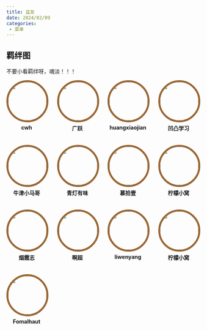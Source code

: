 ```yaml
---
title: 盆友
date: 2024/02/09
categories:
 - 菜单
---
```


## 羁绊图

不要小看羁绊呀，魂淡！！！

<div class="grid-container" style="display: flex; flex-wrap: wrap; justify-content: space-between;">
    <!-- 第一行 -->
    <div class="grid-row" style="display: flex; flex-wrap: wrap; width: 100%; justify-content: space-between;">
         <div class="grid-item" style="width: calc(25% - 20px); margin-bottom: 20px; text-align: center;">
            <div style="width: 100px; height: 100px; border-radius: 50%; overflow: hidden; margin: 0 auto;border: 5px solid #996633; display: inline-block;">
                <img src="https://cwh6-bucket.oss-cn-shanghai.aliyuncs.com/bk/xhs.png" alt=""
                    style="width: 100%; height: 100%; object-fit: cover;">
            </div>
            <a href="http://cwh6.gitee.io/bk/"
                style="display: block; text-align: center; text-decoration: none;">
                <p style="margin-top: 5px; font-weight: bold; white-space: nowrap;">cwh</p>
            </a>
        </div>
         <div class="grid-item" style="width: calc(25% - 20px); margin-bottom: 20px; text-align: center;">
            <div style="width: 100px; height: 100px; border-radius: 50%; overflow: hidden; margin: 0 auto;border: 5px solid #996633; display: inline-block;">
                <img src="https://img1.baidu.com/it/u=3471762555,3606351212&fm=253&fmt=auto&app=138&f=JPEG?w=500&h=500" alt=""
                    style="width: 100%; height: 100%; object-fit: cover;">
            </div>
            <a href="http://gy.a3-507.top/"
                style="display: block; text-align: center; text-decoration: none;">
                <p style="margin-top: 5px; font-weight: bold; white-space: nowrap;">广跃</p>
            </a>
        </div>
         <div class="grid-item" style="width: calc(25% - 20px); margin-bottom: 20px; text-align: center;">
            <div style="width: 100px; height: 100px; border-radius: 50%; overflow: hidden; margin: 0 auto;border: 5px solid #996633; display: inline-block;">
                <img src="https://img2.baidu.com/it/u=3776804534,161480582&fm=253&fmt=auto&app=138&f=JPEG?w=500&h=500" alt=""
                    style="width: 100%; height: 100%; object-fit: cover;">
            </div>
            <a href="http://110501.com/"
                style="display: block; text-align: center; text-decoration: none;">
                <p style="margin-top: 5px; font-weight: bold; white-space: nowrap;">huangxiaojian</p>
            </a>
        </div>
         <div class="grid-item" style="width: calc(25% - 20px); margin-bottom: 20px; text-align: center;">
            <div style="width: 100px; height: 100px; border-radius: 50%; overflow: hidden; margin: 0 auto;border: 5px solid #996633; display: inline-block;">
                <img src="http://aotuxx.cn/logo/logo.png" alt=""
                    style="width: 100%; height: 100%; object-fit: cover;">
            </div>
            <a href="http://aotuxx.cn/"
                style="display: block; text-align: center; text-decoration: none;">
                <p style="margin-top: 5px; font-weight: bold; white-space: nowrap;">凹凸学习</p>
            </a>
        </div>
    </div>
</div>



<div class="grid-container" style="display: flex; flex-wrap: wrap; justify-content: space-between;background-color:skybule">
    <!-- 第一行 -->
    <div class="grid-row" style="display: flex; flex-wrap: wrap; width: 100%; justify-content: space-between;">
         <div class="grid-item" style="width: calc(25% - 20px); margin-bottom: 20px; text-align: center;">
            <div style="width: 100px; height: 100px; border-radius: 50%; overflow: hidden; margin: 0 auto;border: 5px solid #996633; display: inline-block;">
                <img src="https://xmgseo.com/wp-content/webpc-passthru.php?src=https://xmgseo.com/wp-content/uploads/2019/05/%E9%A9%AC%E6%8C%AF%E8%B1%AA%E6%A1%A3%E6%A1%88%E4%BB%8B%E7%BB%8D.jpeg&nocache=1" alt=""
                    style="width: 100%; height: 100%; object-fit: cover;">
            </div>
            <a href="https://xmgseo.com/"
                style="display: block; text-align: center; text-decoration: none;">
                <p style="margin-top: 5px; font-weight: bold; white-space: nowrap;">牛津小马哥</p>
            </a>
        </div>
         <div class="grid-item" style="width: calc(25% - 20px); margin-bottom: 20px; text-align: center;">
            <div style="width: 100px; height: 100px; border-radius: 50%; overflow: hidden; margin: 0 auto;border: 5px solid #996633; display: inline-block;">
                <img src="https://zscnb.gitee.io/logo.png" alt=""
                    style="width: 100%; height: 100%; object-fit: cover;">
            </div>
            <a href="https://zscnb.gitee.io/"
                style="display: block; text-align: center; text-decoration: none;">
                <p style="margin-top: 5px; font-weight: bold; white-space: nowrap;">青灯有味</p>
            </a>
        </div>
         <div class="grid-item" style="width: calc(25% - 20px); margin-bottom: 20px; text-align: center;">
            <div style="width: 100px; height: 100px; border-radius: 50%; overflow: hidden; margin: 0 auto;border: 5px solid #996633; display: inline-block;">
                <img src="http://leoamazing.gitee.io/blog/avatar.jpg" alt=""
                    style="width: 100%; height: 100%; object-fit: cover;">
            </div>
            <a href="http://leoamazing.gitee.io/blog/"
                style="display: block; text-align: center; text-decoration: none;">
                <p style="margin-top: 5px; font-weight: bold; white-space: nowrap;">慕拾壹</p>
            </a>
        </div>
         <div class="grid-item" style="width: calc(25% - 20px); margin-bottom: 20px; text-align: center;">
            <div style="width: 100px; height: 100px; border-radius: 50%; overflow: hidden; margin: 0 auto;border: 5px solid #996633; display: inline-block;">
                <img src="https://lining98.github.io/docs/img/logo.png" alt=""
                    style="width: 100%; height: 100%; object-fit: cover;">
            </div>
            <a href="https://lining98.github.io/docs/"
                style="display: block; text-align: center; text-decoration: none;">
                <p style="margin-top: 5px; font-weight: bold; white-space: nowrap;">柠檬小窝</p>
            </a>
        </div>
    </div>
</div>

<div class="grid-container" style="display: flex; flex-wrap: wrap; justify-content: space-between;background-color:skybule">
    <!-- 第一行 -->
    <div class="grid-row" style="display: flex; flex-wrap: wrap; width: 100%; justify-content: space-between;">
         <div class="grid-item" style="width: calc(25% - 20px); margin-bottom: 20px; text-align: center;">
            <div style="width: 100px; height: 100px; border-radius: 50%; overflow: hidden; margin: 0 auto;border: 5px solid #996633; display: inline-block;">
                <img src="https://simplestark.com/avatar" alt=""
                    style="width: 100%; height: 100%; object-fit: cover;">
            </div>
            <a href="https://simplestark.com/"
                style="display: block; text-align: center; text-decoration: none;">
                <p style="margin-top: 5px; font-weight: bold; white-space: nowrap;">烟霞志</p>
            </a>
        </div>
         <div class="grid-item" style="width: calc(25% - 20px); margin-bottom: 20px; text-align: center;">
            <div style="width: 100px; height: 100px; border-radius: 50%; overflow: hidden; margin: 0 auto;border: 5px solid #996633; display: inline-block;">
                <img src="https://vampireachao.gitee.io/imgs/head.png" alt=""
                    style="width: 100%; height: 100%; object-fit: cover;">
            </div>
            <a href="https://vampireachao.gitee.io/"
                style="display: block; text-align: center; text-decoration: none;">
                <p style="margin-top: 5px; font-weight: bold; white-space: nowrap;">啊超</p>
            </a>
        </div>
         <div class="grid-item" style="width: calc(25% - 20px); margin-bottom: 20px; text-align: center;">
            <div style="width: 100px; height: 100px; border-radius: 50%; overflow: hidden; margin: 0 auto;border: 5px solid #996633; display: inline-block;">
                <img src="https://s1.ax1x.com/2022/12/27/zzMpi8.jpg" alt=""
                    style="width: 100%; height: 100%; object-fit: cover;">
            </div>
            <a href="https://codetruth.cn/"
                style="display: block; text-align: center; text-decoration: none;">
                <p style="margin-top: 5px; font-weight: bold; white-space: nowrap;">liwenyang</p>
            </a>
        </div>
         <div class="grid-item" style="width: calc(25% - 20px); margin-bottom: 20px; text-align: center;">
            <div style="width: 100px; height: 100px; border-radius: 50%; overflow: hidden; margin: 0 auto;border: 5px solid #996633; display: inline-block;">
                <img src="https://shaitao1026.gitee.io/images/head/head.jpg" alt=""
                    style="width: 100%; height: 100%; object-fit: cover;">
            </div>
            <a href="https://shaitao1026.gitee.io/"
                style="display: block; text-align: center; text-decoration: none;">
                <p style="margin-top: 5px; font-weight: bold; white-space: nowrap;">柠檬小窝</p>
            </a>
        </div>
    </div>
</div>

<div class="grid-container" style="display: flex; flex-wrap: wrap; justify-content: space-between;background-color:skybule">
    <!-- 第一行 -->
    <div class="grid-row" style="display: flex; flex-wrap: wrap; width: 100%; justify-content: space-between;">
         <div class="grid-item" style="width: calc(25% - 20px); margin-bottom: 20px; text-align: center;">
            <div style="width: 100px; height: 100px; border-radius: 50%; overflow: hidden; margin: 0 auto;border: 5px solid #996633; display: inline-block;">
                <img src="https://img0.baidu.com/it/u=1054822862,4207380510&fm=253&fmt=auto&app=120&f=JPEG?w=800&h=800" alt=""
                    style="width: 100%; height: 100%; object-fit: cover;">
            </div>
            <a href="https://fomalhaut1998.github.io/"
                style="display: block; text-align: center; text-decoration: none;">
                <p style="margin-top: 5px; font-weight: bold; white-space: nowrap;">Fomalhaut</p>
            </a>
        </div>
    </div>
</div>